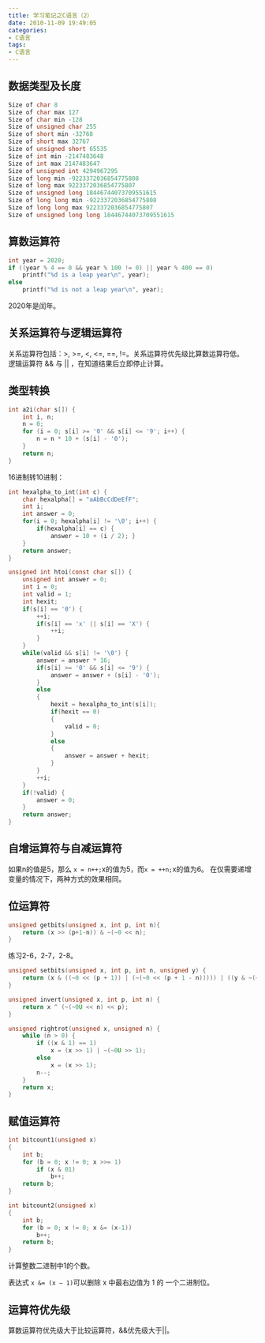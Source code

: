 ```yaml
---
title: 学习笔记之C语言（2）
date: 2010-11-09 19:49:05
categories:
- C语言
tags:
- C语言
---
```


## 数据类型及长度

```c
Size of char 8
Size of char max 127
Size of char min -128
Size of unsigned char 255
Size of short min -32768
Size of short max 32767
Size of unsigned short 65535
Size of int min -2147483648
Size of int max 2147483647
Size of unsigned int 4294967295
Size of long min -9223372036854775808
Size of long max 9223372036854775807
Size of unsigned long 18446744073709551615
Size of long long min -9223372036854775808
Size of long long max 9223372036854775807
Size of unsigned long long 18446744073709551615
```

<!-- more -->

## 算数运算符

```c
int year = 2020;
if ((year % 4 == 0 && year % 100 != 0) || year % 400 == 0)
    printf("%d is a leap year\n", year);
else
    printf("%d is not a leap year\n", year);
```

2020年是闰年。

## 关系运算符与逻辑运算符

关系运算符包括：>, >=, <, <=, ==, !=。关系运算符优先级比算数运算符低。  
逻辑运算符 && 与 || ，在知道结果后立即停止计算。

## 类型转换

```c
int a2i(char s[]) {
    int i, n;
    n = 0;
    for (i = 0; s[i] >= '0' && s[i] <= '9'; i++) {
        n = n * 10 + (s[i] - '0');
    }
    return n;
}
```

16进制转10进制：

```c
int hexalpha_to_int(int c) {
    char hexalpha[] = "aAbBcCdDeEfF";
    int i;
    int answer = 0;
    for(i = 0; hexalpha[i] != '\0'; i++) {
        if(hexalpha[i] == c) {
            answer = 10 + (i / 2); }
    }
    return answer;
}

unsigned int htoi(const char s[]) {
    unsigned int answer = 0;
    int i = 0;
    int valid = 1;
    int hexit;
    if(s[i] == '0') {
        ++i;
        if(s[i] == 'x' || s[i] == 'X') {
            ++i;
        }
    }
    while(valid && s[i] != '\0') {
        answer = answer * 16;
        if(s[i] >= '0' && s[i] <= '9') {
            answer = answer + (s[i] - '0');
        }
        else
        {
            hexit = hexalpha_to_int(s[i]);
            if(hexit == 0)
            {
                valid = 0;
            }
            else
            {
                answer = answer + hexit;
            }
        }
        ++i;
    }
    if(!valid) {
        answer = 0;
    }
    return answer;
}
```

## 自增运算符与自减运算符

如果n的值是5，那么 `x = n++;`x的值为5，而`x = ++n;`x的值为6。
在仅需要递增变量的情况下，两种方式的效果相同。

## 位运算符

```c
unsigned getbits(unsigned x, int p, int n){
    return (x >> (p+1-n)) & ~(~0 << n);
}
```

练习2-6，2-7，2-8。

```c
unsigned setbits(unsigned x, int p, int n, unsigned y) {
    return (x & ((~0 << (p + 1)) | (~(~0 << (p + 1 - n))))) | ((y & ~(~0 << n)) << (p + 1 - n));
}

unsigned invert(unsigned x, int p, int n) {
    return x ^ (~(~0U << n) << p); 
}

unsigned rightrot(unsigned x, unsigned n) {
    while (n > 0) {
        if ((x & 1) == 1)
            x = (x >> 1) | ~(~0U >> 1);
        else
            x = (x >> 1); 
        n--;
    }
    return x;
}
```

## 赋值运算符

```c
int bitcount1(unsigned x)
{
    int b;
    for (b = 0; x != 0; x >>= 1)
        if (x & 01)
            b++;
    return b;
}

int bitcount2(unsigned x)
{
    int b;
    for (b = 0; x != 0; x &= (x-1))
        b++;
    return b;
}
```

计算整数二进制中1的个数。

表达式 `x &= (x – 1)`可以删除 x 中最右边值为 1 的 一个二进制位。

## 运算符优先级

算数运算符优先级大于比较运算符，&&优先级大于||。





